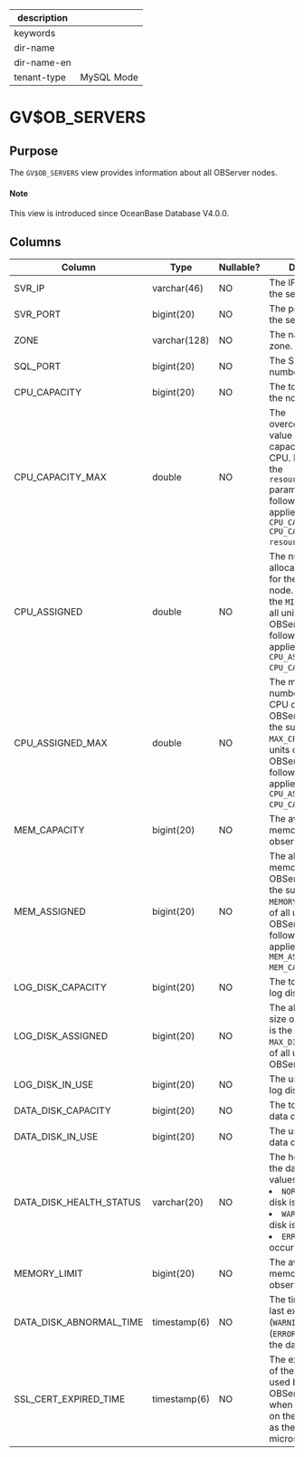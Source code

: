 |description||
|---|---|
|keywords||
|dir-name||
|dir-name-en||
|tenant-type|MySQL Mode|

# GV$OB_SERVERS

## Purpose

The `GV$OB_SERVERS` view provides information about all OBServer nodes.

<main id="notice" type='explain'>
  <h4>Note</h4>
  <p>This view is introduced since OceanBase Database V4.0.0. </p>
</main>

## Columns

| Column | Type | Nullable? | Description |
|-------------------------|--------------|------------|-------|
| SVR_IP | varchar(46) | NO | The IP address of the server. |
| SVR_PORT | bigint(20) | NO | The port number of the server. |
| ZONE | varchar(128) | NO | The name of the zone. |
| SQL_PORT | bigint(20) | NO | The SQL port number. |
| CPU_CAPACITY | bigint(20) | NO | The total capacity of the node's CPU. |
| CPU_CAPACITY_MAX | double | NO | The overcommitment value of the total capacity of node's CPU. It is subject to the `resource_hard_limit` parameter. The following rule applies: `CPU_CAPACITY_MAX = CPU_CAPACITY * resource_hard_limit`. |
| CPU_ASSIGNED | double | NO | The number of allocated CPU cores for the OBServer node. It is the sum of the `MIN_CPU` values of all units on the OBServer node. The following rule applies: `CPU_ASSIGNED <= CPU_CAPACITY`. |
| CPU_ASSIGNED_MAX | double | NO | The maximum number of allocated CPU cores for the OBServer node. It is the sum of the `MAX_CPU` values of all units on the OBServer node. The following rule applies: `CPU_ASSIGNED_MAX <= CPU_CAPACITY_MAX`. |
| MEM_CAPACITY | bigint(20) | NO | The available memory size for the observer process. |
| MEM_ASSIGNED | bigint(20) | NO | The allocated memory size for the OBServer node. It is the sum of the `MEMORY_SIZE` values of all units on the OBServer node. The following rule applies: `MEM_ASSIGNED <= MEM_CAPACITY`. |
| LOG_DISK_CAPACITY | bigint(20) | NO | The total size of the log disk. |
| LOG_DISK_ASSIGNED | bigint(20) | NO | The allocated space size of the log disk. It is the sum of the `MAX_DISK_SIZE` values of all units on the OBServer node. |
| LOG_DISK_IN_USE | bigint(20) | NO | The used size of the log disk. |
| DATA_DISK_CAPACITY | bigint(20) | NO | The total size of the data disk. |
| DATA_DISK_IN_USE | bigint(20) | NO | The used size of the data disk. |
| DATA_DISK_HEALTH_STATUS | varchar(20) | NO | The health status of the data disk. Valid values: <li> `NORMAL`: The data disk is normal.   <li> `WARNING`: The data disk is abnormal.   <li> `ERROR`: An error occurred. |
| MEMORY_LIMIT | bigint(20) | NO | The available memory size for the observer process. |
| DATA_DISK_ABNORMAL_TIME | timestamp(6) | NO | The time when the last exception (`WARNING`) or error (`ERROR`) occurred on the data disk. |
| SSL_CERT_EXPIRED_TIME | timestamp(6) | NO | The expiration time of the SSL certificate used by the OBServer node when SSL is enabled on the node, as well as the UTC time, in microseconds. |
